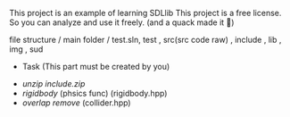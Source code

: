 ﻿This project is an example of learning SDLlib
This project is a free license.
So you can analyze and use it freely.
(and a quack made it 👀)

file structure
/ main folder
/  test.sln, test
, src(src code raw)
, include
, lib
, img
, sud



* Task (This part must be created by you)
- *unzip include.zip*
- *rigidbody* (phsics func) (rigidbody.hpp)
- *overlap remove* (collider.hpp)
